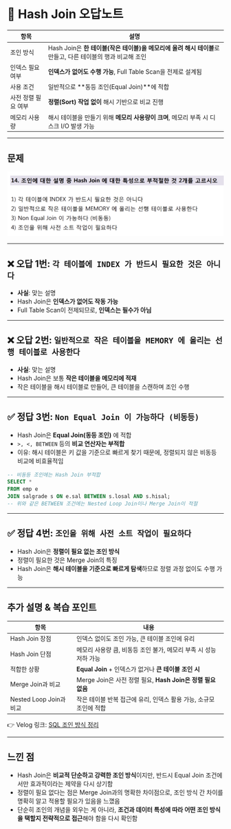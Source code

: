 # 📌 Hash Join 오답노트

| 항목          | 설명                                                                   |
| ----------- | -------------------------------------------------------------------- |
| 조인 방식       | Hash Join은 **한 테이블(작은 테이블)을 메모리에 올려 해시 테이블**로 만들고, 다른 테이블의 행과 비교해 조인 |
| 인덱스 필요 여부   | **인덱스가 없어도 수행 가능**, Full Table Scan을 전제로 설계됨                         |
| 사용 조건       | 일반적으로 \*\*동등 조인(Equal Join)\*\*에 적합                                  |
| 사전 정렬 필요 여부 | **정렬(Sort) 작업 없이** 해시 기반으로 비교 진행                                     |
| 메모리 사용량     | 해시 테이블을 만들기 위해 **메모리 사용량이 크며**, 메모리 부족 시 디스크 I/O 발생 가능               |

---

## 문제

![21-14 번 문제](../images/21-14.png)

---

## ❌ 오답 1번: `각 테이블에 INDEX 가 반드시 필요한 것은 아니다`

* **사실**: 맞는 설명
* Hash Join은 **인덱스가 없어도 작동 가능**
* Full Table Scan이 전제되므로, **인덱스는 필수가 아님**

---

## ❌ 오답 2번: `일반적으로 작은 테이블을 MEMORY 에 올리는 선행 테이블로 사용한다`

* **사실**: 맞는 설명
* Hash Join은 보통 **작은 테이블을 메모리에 적재**
* 작은 테이블을 해시 테이블로 만들어, 큰 테이블을 스캔하며 조인 수행

---

## ✅ 정답 3번: `Non Equal Join 이 가능하다 (비동등)`

* Hash Join은 **Equal Join(동등 조인)** 에 적합
* `>, <, BETWEEN` 등의 **비교 연산자는 부적합**
* 이유: 해시 테이블은 키 값을 기준으로 빠르게 찾기 때문에, 정렬되지 않은 비동등 비교에 비효율적임

```sql
-- 비동등 조인에는 Hash Join 부적합
SELECT *
FROM emp e
JOIN salgrade s ON e.sal BETWEEN s.losal AND s.hisal;
-- 위와 같은 BETWEEN 조건에는 Nested Loop Join이나 Merge Join이 적절
```

---

## ✅ 정답 4번: `조인을 위해 사전 소트 작업이 필요하다`

* Hash Join은 **정렬이 필요 없는 조인 방식**
* 정렬이 필요한 것은 Merge Join의 특징
* Hash Join은 **해시 테이블을 기준으로 빠르게 탐색**하므로 정렬 과정 없이도 수행 가능

---

## 추가 설명 & 복습 포인트

| 항목                   | 내용                                            |
| -------------------- | --------------------------------------------- |
| Hash Join 장점         | 인덱스 없이도 조인 가능, 큰 테이블 조인에 유리                   |
| Hash Join 단점         | 메모리 사용량 큼, 비동등 조인 불가, 메모리 부족 시 성능 저하 가능       |
| 적합한 상황               | **Equal Join** + 인덱스가 없거나 **큰 테이블 조인 시**      |
| Merge Join과 비교       | Merge Join은 사전 정렬 필요, **Hash Join은 정렬 필요 없음** |
| Nested Loop Join과 비교 | 작은 테이블 반복 접근에 유리, 인덱스 활용 가능, 소규모 조인에 적합       |

👉 Velog 링크: [SQL 조인 방식 정리](https://velog.io/@wjpark4430/SQL-조인-방식-정리-Nested-Loop-Sort-Merge-Hash-Join)

---

## 느낀 점

* Hash Join은 **비교적 단순하고 강력한 조인 방식**이지만, 반드시 Equal Join 조건에서만 효과적이라는 제약을 다시 상기함
* 정렬이 필요 없다는 점은 Merge Join과의 명확한 차이점으로, 조인 방식 간 차이를 명확히 알고 적용할 필요가 있음을 느꼈음
* 단순히 조인의 개념을 외우는 게 아니라, **조건과 데이터 특성에 따라 어떤 조인 방식을 택할지 전략적으로 접근**해야 함을 다시 확인함
